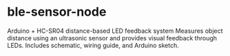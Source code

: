 # ble-sensor-node
Arduino + HC-SR04 distance-based LED feedback system Measures object distance using an ultrasonic sensor and provides visual feedback through LEDs. Includes schematic, wiring guide, and Arduino sketch.
